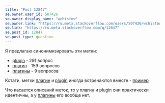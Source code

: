 ```yaml
---
title: "Post 12847"
se.owner.user_id: 507426
se.owner.display_name: "wchistow"
se.owner.link: "https://ru.meta.stackoverflow.com/users/507426/wchistow"
se.link: "https://ru.meta.stackoverflow.com/q/12847"
se.post_id: 12847
se.post_type: question
---
```

<p>Я предлагаю синонимизировать эти метки:</p>
<ul>
<li><a href="https://ru.stackoverflow.com/questions/tagged/plugin" class="post-tag" title="показать вопросы с меткой [plugin]" aria-label="показать вопросы с меткой [plugin]" rel="tag" aria-labelledby="tag-plugin-tooltip-container">plugin</a> - 291 вопрос</li>
<li><a href="https://ru.stackoverflow.com/questions/tagged/%d0%bf%d0%bb%d0%b0%d0%b3%d0%b8%d0%bd" class="post-tag" title="показать вопросы с меткой [плагин]" aria-label="показать вопросы с меткой [плагин]" rel="tag" aria-labelledby="tag-плагин-tooltip-container">плагин</a> - 159 вопросов</li>
<li><a href="https://ru.stackoverflow.com/questions/tagged/%d0%bf%d0%bb%d0%b0%d0%b3%d0%b8%d0%bd%d1%8b" class="post-tag" title="показать вопросы с меткой [плагины]" aria-label="показать вопросы с меткой [плагины]" rel="tag" aria-labelledby="tag-плагины-tooltip-container">плагины</a> - 9 вопросов</li>
</ul>
<p>Кстати, метки <a href="https://ru.stackoverflow.com/questions/tagged/%d0%bf%d0%bb%d0%b0%d0%b3%d0%b8%d0%bd" class="post-tag" title="показать вопросы с меткой [плагин]" aria-label="показать вопросы с меткой [плагин]" rel="tag" aria-labelledby="tag-плагин-tooltip-container">плагин</a> и <a href="https://ru.stackoverflow.com/questions/tagged/plugin" class="post-tag" title="показать вопросы с меткой [plugin]" aria-label="показать вопросы с меткой [plugin]" rel="tag" aria-labelledby="tag-plugin-tooltip-container">plugin</a> иногда встречаются вместе - <a href="https://ru.stackoverflow.com/q/1518646/507426">пример</a></p>
<p>Что касается описаний меток, то у <a href="https://ru.stackoverflow.com/questions/tagged/%d0%bf%d0%bb%d0%b0%d0%b3%d0%b8%d0%bd" class="post-tag" title="показать вопросы с меткой [плагин]" aria-label="показать вопросы с меткой [плагин]" rel="tag" aria-labelledby="tag-плагин-tooltip-container">плагин</a> и <a href="https://ru.stackoverflow.com/questions/tagged/plugin" class="post-tag" title="показать вопросы с меткой [plugin]" aria-label="показать вопросы с меткой [plugin]" rel="tag" aria-labelledby="tag-plugin-tooltip-container">plugin</a> они практически идентичны, а у <a href="https://ru.stackoverflow.com/questions/tagged/%d0%bf%d0%bb%d0%b0%d0%b3%d0%b8%d0%bd%d1%8b" class="post-tag" title="показать вопросы с меткой [плагины]" aria-label="показать вопросы с меткой [плагины]" rel="tag" aria-labelledby="tag-плагины-tooltip-container">плагины</a> его вообще нет.</p>

